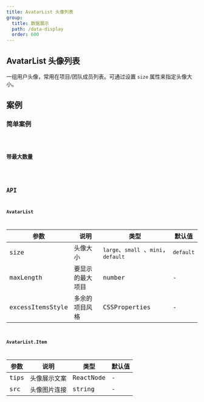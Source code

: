 ```yaml
---
title: AvatarList 头像列表
group:
  title: 数据展示
  path: /data-display
  order: 600
---
```


## AvatarList 头像列表

一组用户头像，常用在项目/团队成员列表。可通过设置 `size` 属性来指定头像大小。

## 案例

### 简单案例

<code src="./demo/demo1.tsx" />

### 带最大数量

<code src="./demo/demo2.tsx" />

## API

### AvatarList

| 参数             | 说明             | 类型                                 | 默认值    |
| ---------------- | ---------------- | ------------------------------------ | --------- |
| size             | 头像大小         | `large`、`small` 、`mini`, `default` | `default` |
| maxLength        | 要显示的最大项目 | number                               | -         |
| excessItemsStyle | 多余的项目风格   | CSSProperties                        | -         |

### AvatarList.Item

| 参数 | 说明         | 类型      | 默认值 |
| ---- | ------------ | --------- | ------ |
| tips | 头像展示文案 | ReactNode | -      |
| src  | 头像图片连接 | string    | -      |
